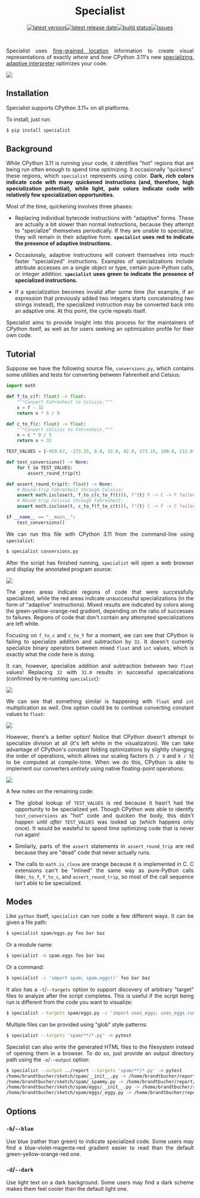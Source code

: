 <div align=center>


Specialist
==========

[![latest version](https://img.shields.io/github/release-pre/brandtbucher/specialist.svg?style=for-the-badge&label=latest)![latest release date](https://img.shields.io/github/release-date-pre/brandtbucher/specialist.svg?style=for-the-badge&label=released)](https://github.com/brandtbucher/specialist/releases)[![build status](https://img.shields.io/github/actions/workflow/status/brandtbucher/specialist/ci.yml.svg?style=for-the-badge&branch=main)](https://github.com/brandtbucher/specialist/actions)[![issues](https://img.shields.io/github/issues-raw/brandtbucher/specialist.svg?label=issues&style=for-the-badge)](https://github.com/brandtbucher/specialist/issues)

<br>

</div>

<div align=justify>

Specialist uses [fine-grained location](https://peps.python.org/pep-0657/)
information to create visual representations of exactly *where* and *how* CPython
3.11's new
[specializing, adaptive interpreter](https://peps.python.org/pep-0659/)
optimizes your code.

![](https://raw.githubusercontent.com/brandtbucher/specialist/main/examples/output-0.png)


Installation
------------

Specialist supports CPython 3.11+ on all platforms.

To install, just run:

```sh
$ pip install specialist
```


Background
----------

While CPython 3.11 is running your code, it identifies "hot" regions that are
being run often enough to spend time optimizing. It occasionally "quickens"
these regions, which `specialist` represents using color. **Dark, rich colors
indicate code with many quickened instructions (and, therefore, high
specialization potential), while light, pale colors indicate code with
relatively few specialization opportunities.**

Most of the time, quickening involves three phases:

- Replacing individual bytecode instructions with "adaptive" forms. These are
actually a bit slower than normal instructions, because they attempt to
"specialize" themselves periodically. If they are unable to specialize, they
will remain in their adaptive form. **`specialist` uses red to indicate the
presence of adaptive instructions.**

- Occasionaly, adaptive instructions will convert themselves into much faster
"specialized" instructions. Examples of specializations include attribute
accesses on a single object or type, certain pure-Python calls, or integer
addition. **`specialist` uses green to indicate the presence of specialized
instructions.**

- If a specialization becomes invalid after some time (for example, if an
expression that previously added two integers starts concatenating two strings
instead), the specialized instruction may be converted back into an adaptive
one. At this point, the cycle repeats itself.

Specialist aims to provide insight into this process for the maintainers of
CPython itself, as well as for users seeking an optimization profile for their
own code.


Tutorial
--------

Suppose we have the following source file, `conversions.py`, which contains some
utilities and tests for converting between Fahrenheit and Celsius:

```py
import math

def f_to_c(f: float) -> float:
    """Convert Fahrenheit to Celsius."""
    x = f - 32
    return x * 5 / 9

def c_to_f(c: float) -> float:
    """Convert Celsius to Fahrenheit."""
    x = c * 9 / 5
    return x + 32

TEST_VALUES = [-459.67, -273.15, 0.0, 32.0, 42.0, 273.15, 100.0, 212.0, 373.15]

def test_conversions() -> None:
    for t in TEST_VALUES:
        assert_round_trip(t)

def assert_round_trip(t: float) -> None:
    # Round-trip Fahrenheit through Celsius:
    assert math.isclose(t, f_to_c(c_to_f(t))), f"{t} F -> C -> F failed!"
    # Round-trip Celsius through Fahrenheit:
    assert math.isclose(t, c_to_f(f_to_c(t))), f"{t} C -> F -> C failed!"

if __name__ == "__main__":
    test_conversions()
```

We can run this file with CPython 3.11 from the command-line using `specialist`:

```sh
$ specialist conversions.py
```

After the script has finished running, `specialist` will open a web browser and
display the annotated program source:

![](https://raw.githubusercontent.com/brandtbucher/specialist/main/examples/output-1.png)

The green areas indicate regions of code that were successfully specialized,
while the red areas indicate unsuccessful specializations (in the form of
"adaptive" instructions). Mixed results are indicated by colors along the
green-yellow-orange-red gradient, depending on the ratio of successes to
failures. Regions of code that don't contain any attempted specializations are
left white.

Focusing on `f_to_c` and `c_to_f` for a moment, we can see that CPython is
failing to specialize addition and subtraction by `32`. It doesn't currently
specialize binary operators between mixed `float` and `int` values, which is
exactly what the code here is doing.

It can, however, specialize addition and subtraction between two `float` values!
Replacing `32` with `32.0` results in successful specializations (confirmed by
re-running `specialist`):

![](https://raw.githubusercontent.com/brandtbucher/specialist/main/examples/output-2.png)

We can see that something similar is happening with `float` and `int`
multiplication as well. One option could be to continue converting constant
values to `float`:

![](https://raw.githubusercontent.com/brandtbucher/specialist/main/examples/output-3.png)

However, there's a better option! Notice that CPython doesn't attempt to
specialize division at all (it's left white in the visualization). We can take
advantage of CPython's constant folding optimizations by slightly changing the
order of operations, which allows our scaling factors (`5 / 9` and `9 / 5`) to
be computed at compile-time. When we do this, CPython is able to implement our
converters *entirely* using native floating-point operations:

![](https://raw.githubusercontent.com/brandtbucher/specialist/main/examples/output-4.png)

A few notes on the remaining code:

- The global lookup of `TEST_VALUES` is red because it hasn't had the
opportunity to be specialized yet. Though CPython *was* able to identify
`test_conversions` as "hot" code and quicken the body, this didn't happen until
*after* `TEST_VALUES` was looked up (which happens only once). It would be
wasteful to spend time optimizing code that is never run again!

- Similarly, parts of the `assert` statements in `assert_round_trip` are red
because they are "dead" code that never actually runs.

- The calls to `math.is_close` are orange because it is implemented in C.
C extensions can't be "inlined" the same way as pure-Python calls like`c_to_f`,
`f_to_c`, and `assert_round_trip`, so most of the call sequence isn't able to be
specialized.


Modes
-----

Like `python` itself, `specialist` can run code a few different ways. It can be
given a file path:

```sh
$ specialist spam/eggs.py foo bar baz
```

Or a module name:

```sh
$ specialist -m spam.eggs foo bar baz
```

Or a command:

```sh
$ specialist -c 'import spam; spam.eggs()' foo bar baz
```

It also has a `-t`/`--targets` option to support discovery of arbitrary "target"
files to analyze after the script completes. This is useful if the script being
run is different from the code you want to visualize:

```sh
$ specialist --targets spam/eggs.py -c 'import uses_eggs; uses_eggs.run()'
```

Multiple files can be provided using "glob" style patterns:

```sh
$ specialist --targets 'spam/**/*.py' -m pytest
```

Specialist can also write the generated HTML files to the filesystem instead of
opening them in a browser. To do so, just provide an output directory path using
the `-o`/`--output` option:

```sh
$ specialist --output ../report --targets 'spam/**/*.py' -m pytest
/home/brandtbucher/sketch/spam/__init__.py -> /home/brandtbucher/report/__init__.html
/home/brandtbucher/sketch/spam/_spammy.py -> /home/brandtbucher/report/_spammy.html
/home/brandtbucher/sketch/spam/eggs/__init__.py -> /home/brandtbucher/report/eggs/__init__.html
/home/brandtbucher/sketch/spam/eggs/_eggy.py -> /home/brandtbucher/report/eggs/_eggy.html
```

Options
-------

### `-b`/`--blue`

Use blue (rather than green) to indicate specialized code. Some users may find
a blue-violet-magenta-red gradient easier to read than the default
green-yellow-orange-red one.

### `-d`/`--dark`

Use light text on a dark background. Some users may find a dark scheme makes
them feel cooler than the default light one.

</div>
